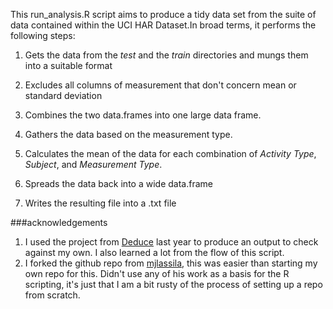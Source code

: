 This run_analysis.R script aims to produce a tidy data set from the suite of data contained within the UCI HAR Dataset.In broad terms, it performs the following steps:

1. Gets the data from the *test* and the *train* directories and mungs them into a suitable format

2. Excludes all columns of measurement that don't concern mean or standard deviation

3. Combines the two data.frames into one large data frame.

4. Gathers the data based on the measurement type.

5. Calculates the mean of the data for each combination of *Activity Type*, *Subject*, and *Measurement Type*.

6. Spreads the data back into a wide data.frame

7. Writes the resulting file into a .txt file



###acknowledgements
1. I used the project from [Deduce](https://github.com/deduce/Getting-and-Cleaning-Data-Project/blob/master/run_analysis.R) last year to produce an output to check against my own. I also learned a lot from the flow of this script.
2. I forked the github repo from [mjlassila](https://github.com/mjlassila/coursera-getting-cleaning-data), this was easier than starting my own repo for this. Didn't use any of his work as a basis for the R scripting, it's just that I am a bit rusty of the process of setting up a repo from scratch.
